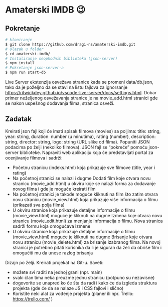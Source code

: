# Amaterski IMDB 😉

## Pokretanje

```bash
# kloniranje
$ git clone https://github.com/dragi-ns/amaterski-imdb.git
# Ulazak u folder
$ cd amaterski-imdb/
# Instaliranje neophodnih biblioteka (json-server)
$ npm install
# Pokretanje json-server-a
$ npm run start-db
```

Live Server ekstenzija osvežava stranice kada se promeni data/db.json, tako da je poželjno da se stavi na listu fajlova za ignorsanje https://ritwickdey.github.io/vscode-live-server/docs/settings.html. Dobar primer neželjenog osvežavanja stranice je na movie_add.html stranici gde se nakon uspešnog dodavanja filma, stranica osveži.

## Zadatak

Kreirati json fajl koji će imati spisak filmova (movies) sa poljima: title: string, year: string, duration: number (u minutima), rating (number), description: string, director: string, logo: string (URL slike od filma). Popuniti JSON podacima po želji (nekoliko filmova). JSON fajl se “pokreće” pomoću json-server biblioteke. Napraviti web aplikaciju koja će predstavljati portal za ocenjivanje filmova i sadrži:

- Početnu stranicu (indeks.html) koja prikazuje sve filmove (title, year i rating)
- Na početnoj stranici se nalazi i dugme Dodati film koje otvara novu stranicu (movie_add.html) u okviru koje se nalazi forma za dodavanje novog filma i gde je moguće kreirati film
- Na početnoj stranici je takođe moguće kliknuti na film što zatim otvara novu stranicu (movie_view.html) koja prikazuje više informacija o filmu (prikazati sva polja filma)
- U okviru stranice koja prikazuje detaljne informacije o filmu (movie_view.html) moguće je kliknuti na dugme Izmena koje otvara novu stranicu (movie_edit.html) za
  menjanje informacija o filmu. Nova stranica sadrži formu koja omogućava izmene
- U okviru stranice koja prikazuje detaljne informacije o filmu (movie_view.html) moguće je kliknuti na dugme Brisanje koje otvara novu stranicu (movie_delete.html) za brisanje izabranog filma. Na novoj stranici je potrebno pitati korisnika da li je siguran da želi da obriše film i omogućiti mu da unese razlog brisanja

Dizajn po želji. Kreirati projekat na Git-u. Saveti:

- možete svi raditi na jednoj grani (npr. main)
- svaki član tima neka preuzme jednu stranicu (potpuno su nezavisne)
- dogovorite se unapred ko će šta da radi i kako će da izgleda struktura projekta (gde će da
  se nalaze JS i CSS fajlovi i slično)
- Koristite neki alat za vođenje projekta (planer ili npr. Trello: https://trello.com/ )
